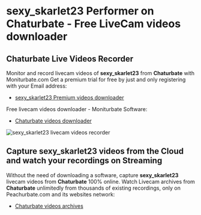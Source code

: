 # sexy_skarlet23 Performer on Chaturbate - Free LiveCam videos downloader

## Chaturbate Live Videos Recorder

Monitor and record livecam videos of **sexy_skarlet23** from **Chaturbate** with Moniturbate.com
Get a premium trial for free by just and only registering with your Email address:
* [sexy_skarlet23 Premium videos downloader](https://moniturbate.com/request-demo-licence-key.html)

Free livecam videos downloader - Moniturbate Software:
* [Chaturbate videos downloader](https://moniturbate.com/moniturbate-download-software.html)

![sexy_skarlet23 livecam videos recorder](https://peachurnet.com/templates/moniturbate-software.png)


## Capture sexy_skarlet23 videos from the Cloud and watch your recordings on Streaming

Without the need of downloading a software, capture **sexy_skarlet23** livecam videos from **Chaturbate** 100% online.
Watch Livecam archives from **Chaturbate** unlimitedly from thousands of existing recordings, only on Peachurbate.com and its websites network:
* [Chaturbate videos archives](https://peachurnet.com/)